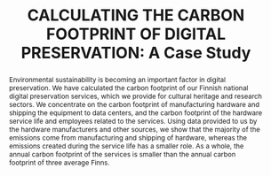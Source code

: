 ---
abstract: Environmental sustainability is becoming an important factor in digital
  preservation. We have calculated the carbon footprint of our Finnish national digital
  preservation services, which we provide for cultural heritage and research sectors.
  We concentrate on the carbon footprint of manufacturing hardware and shipping the
  equipment to data centers, and the carbon footprint of the hardware service life
  and employees related to the services. Using data provided to us by the hardware
  manufacturers and other sources, we show that the majority of the emissions come
  from manufacturing and shipping of hardware, whereas the emissions created during
  the service life has a smaller role. As a whole, the annual carbon footprint of
  the services is smaller than the annual carbon footprint of three average Finns.
creators:
- Tiainen, Mikko
- Lehtonen, Juha
- Helin, Heikki
- Kylander, Johan
date: null
document_url: https://www.ideals.illinois.edu/items/128307/bitstreams/428979/data.pdf
grand_parent: iPRES
institutions: []
keywords:
- sustainability
- carbon footprint
- data centers
- hardware manufacturing
- hardware service life
landing_page_url: https://hdl.handle.net/2142/121104
language: eng
layout: publication
license: CC-BY 4.0 International
notes_url: null
parent: iPRES 2023
publication_type: paper
size: null
slides_url: https://hdl.handle.net/2142/121655
source_name: iPRES
stream_url: null
title: 'CALCULATING THE CARBON FOOTPRINT OF DIGITAL PRESERVATION: A Case Study'
year: 2023
---